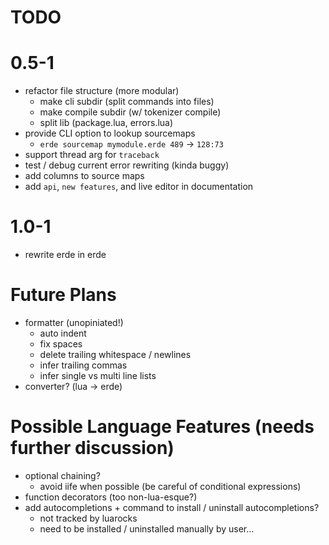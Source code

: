 # TODO

# 0.5-1

- refactor file structure (more modular)
  - make cli subdir (split commands into files)
  - make compile subdir (w/ tokenizer compile)
  - split lib (package.lua, errors.lua)
- provide CLI option to lookup sourcemaps
  - `erde sourcemap mymodule.erde 489` -> `128:73`
- support thread arg for `traceback`
- test / debug current error rewriting (kinda buggy)
- add columns to source maps
- add `api`, `new features`, and live editor in documentation

# 1.0-1

- rewrite erde in erde

# Future Plans

- formatter (unopiniated!)
  - auto indent
  - fix spaces
  - delete trailing whitespace / newlines
  - infer trailing commas
  - infer single vs multi line lists
- converter? (lua -> erde)

# Possible Language Features (needs further discussion)
- optional chaining?
  - avoid iife when possible (be careful of conditional expressions)
- function decorators (too non-lua-esque?)
- add autocompletions + command to install / uninstall autocompletions?
  - not tracked by luarocks
  - need to be installed / uninstalled manually by user...
